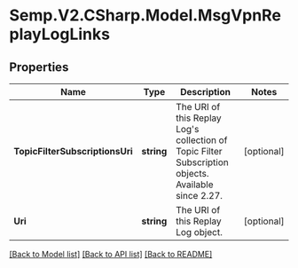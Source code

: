 # Semp.V2.CSharp.Model.MsgVpnReplayLogLinks
## Properties

Name | Type | Description | Notes
------------ | ------------- | ------------- | -------------
**TopicFilterSubscriptionsUri** | **string** | The URI of this Replay Log&#x27;s collection of Topic Filter Subscription objects. Available since 2.27. | [optional] 
**Uri** | **string** | The URI of this Replay Log object. | [optional] 

[[Back to Model list]](../README.md#documentation-for-models) [[Back to API list]](../README.md#documentation-for-api-endpoints) [[Back to README]](../README.md)

